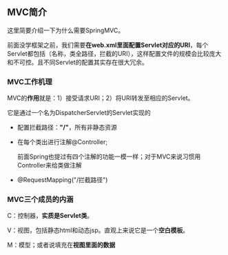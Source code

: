 ## MVC简介

这里简要介绍一下为什么需要SpringMVC。

前面没学框架之前，我们需要**在web.xml里面配置Servlet对应的URI**，每个Servlet都包括（名称，类全路径，拦截的URI），这样配置文件的规模会比较庞大和不可控。且不同Servlet的配置其实存在很大冗余。

### MVC工作机理

MVC的**作用**就是：1）接受请求URI；2）将URI转发至相应的Servlet。

它是通过一个名为DispatcherServlet的Servlet实现的

- 配置拦截路径：**"/"**，所有非静态资源

- 在每个类出进行注解@Controller;

  前面Spring也提过有四个注解的功能一模一样；对于MVC来说习惯用Controller来给类做注解

- @RequestMapping("/拦截路径")

### MVC三个成员的内涵

C：控制器，**实质是Servlet类**。

V：视图，包括静态html和动态jsp。直观上来说它是一个**空白模板**。

M：模型；或者说填充在**视图里面的数据**



​	